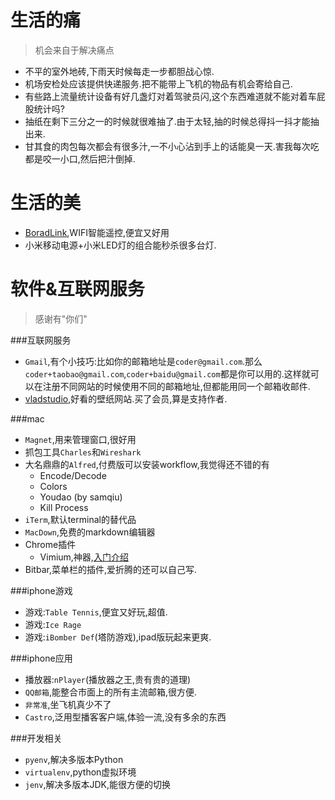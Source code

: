 # 生活的痛
>机会来自于解决痛点

- 不平的室外地砖,下雨天时候每走一步都胆战心惊.
- 机场安检处应该提供快递服务.把不能带上飞机的物品有机会寄给自己.
- 有些路上流量统计设备有好几盏灯对着驾驶员闪,这个东西难道就不能对着车屁股统计吗?
- 抽纸在剩下三分之一的时候就很难抽了.由于太轻,抽的时候总得抖一抖才能抽出来.
- 甘其食的肉包每次都会有很多汁,一不小心沾到手上的话能臭一天.害我每次吃都是咬一小口,然后把汁倒掉.

# 生活的美

- [BoradLink](http://www.broadlink.com.cn/),WIFI智能遥控,便宜又好用
- 小米移动电源+小米LED灯的组合能秒杀很多台灯.

# 软件&互联网服务
>感谢有"你们"

###互联网服务
- `Gmail`,有个小技巧:比如你的邮箱地址是`coder@gmail.com`.那么`coder+taobao@gmail.com`,`coder+baidu@gmail.com`都是你可以用的.这样就可以在注册不同网站的时候使用不同的邮箱地址,但都能用同一个邮箱收邮件.
- [vladstudio](http://www.vladstudio.com),好看的壁纸网站.买了会员,算是支持作者.

###mac
- `Magnet`,用来管理窗口,很好用
- 抓包工具`Charles`和`Wireshark`
- 大名鼎鼎的`Alfred`,付费版可以安装workflow,我觉得还不错的有
	+ Encode/Decode
	+ Colors
	+ Youdao (by samqiu)
	+ Kill Process
- `iTerm`,默认terminal的替代品
- `MacDown`,免费的markdown编辑器
- Chrome插件
	+ Vimium,神器,[入门介绍](http://sspai.com/27723)
- Bitbar,菜单栏的插件,爱折腾的还可以自己写.

###iphone游戏
- 游戏:`Table Tennis`,便宜又好玩,超值.
- 游戏:`Ice Rage`
- 游戏:`iBomber Def`(塔防游戏),ipad版玩起来更爽.

###iphone应用
- 播放器:`nPlayer`(播放器之王,贵有贵的道理)
- `QQ邮箱`,能整合市面上的所有主流邮箱,很方便.
- `非常准`,坐飞机真少不了
- `Castro`,泛用型播客客户端,体验一流,没有多余的东西

###开发相关
- `pyenv`,解决多版本Python
- `virtualenv`,python虚拟环境
- `jenv`,解决多版本JDK,能很方便的切换


